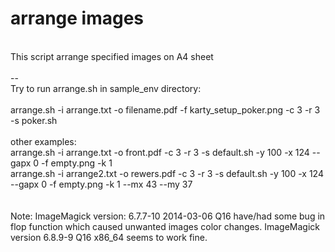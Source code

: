 # arrange images<BR>
<BR>
This script arrange specified images on A4 sheet<BR>
<BR>
--<BR>
Try to run arrange.sh in sample_env directory:<BR>
<BR>
arrange.sh -i arrange.txt -o filename.pdf -f karty_setup_poker.png -c 3 -r 3 -s poker.sh<BR>
<BR>
other examples:<BR>
arrange.sh -i arrange.txt -o front.pdf -c 3 -r 3 -s default.sh -y 100 -x 124 --gapx 0 -f empty.png -k 1<BR>
arrange.sh -i arrange2.txt -o rewers.pdf -c 3 -r 3 -s default.sh -y 100 -x 124 --gapx 0 -f empty.png -k 1 --mx 43 --my 37<BR>
<BR>
<BR>
  Note:  ImageMagick version: 6.7.7-10 2014-03-06 Q16 have/had some bug in flop function which caused unwanted images color changes. ImageMagick version 6.8.9-9 Q16 x86_64 seems to work fine.
  
